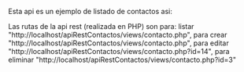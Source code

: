Esta api es un ejemplo de listado de contactos asi:

Las rutas de la api rest (realizada en PHP) son para: 
listar "http://localhost/apiRestContactos/views/contacto.php", 
para crear "http://localhost/apiRestContactos/views/contacto.php", 
para editar "http://localhost/apiRestContactos/views/contacto.php?id=14", 
para eliminar "http://localhost/apiRestContactos/views/contacto.php?id=3"
